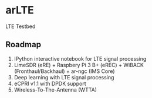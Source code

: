# arLTE

LTE Testbed

Roadmap
--------
1. IPython interactive notebook for LTE signal processing
2. LimeSDR (eRE) + Raspbery Pi 3 B+ (eREC) + WiBACK (Fronthaul/Backhaul) + ar-ngc (IMS Core)
3. Deep learning with LTE signal processing
4. eCPRI v1.1 with DPDK support
5. Wireless-To-The-Antenna (WTTA)
